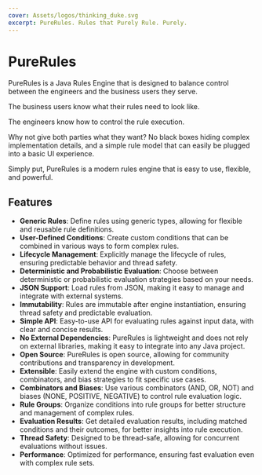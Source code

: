 ```yaml
---
cover: Assets/logos/thinking_duke.svg
excerpt: PureRules. Rules that Purely Rule. Purely.
---
```

# PureRules

PureRules is a Java Rules Engine that is designed to balance control between the
engineers and the business users they serve.

The business users know what their rules need to look like.

The engineers know how to control the rule execution.

Why not give both parties what they want? No black boxes hiding complex implementation details, and a simple rule model that can easily be plugged into a basic UI experience.

Simply put, PureRules is a modern rules engine that is easy to use, flexible, and powerful.

## Features
- **Generic Rules**: Define rules using generic types, allowing for flexible and reusable rule definitions.
- **User-Defined Conditions**: Create custom conditions that can be combined in various ways to form complex rules.
- **Lifecycle Management**: Explicitly manage the lifecycle of rules, ensuring predictable behavior and thread safety.
- **Deterministic and Probabilistic Evaluation**: Choose between deterministic or probabilistic evaluation strategies based on your needs.
- **JSON Support**: Load rules from JSON, making it easy to manage and integrate with external systems.
- **Immutability**: Rules are immutable after engine instantiation, ensuring thread safety and predictable evaluation.
- **Simple API**: Easy-to-use API for evaluating rules against input data, with clear and concise results.
- **No External Dependencies**: PureRules is lightweight and does not rely on external libraries, making it easy to integrate into any Java project.
- **Open Source**: PureRules is open source, allowing for community contributions and transparency in development.
- **Extensible**: Easily extend the engine with custom conditions, combinators, and bias strategies to fit specific use cases.
- **Combinators and Biases**: Use various combinators (AND, OR, NOT) and biases (NONE, POSITIVE, NEGATIVE) to control rule evaluation logic.
- **Rule Groups**: Organize conditions into rule groups for better structure and management of complex rules.
- **Evaluation Results**: Get detailed evaluation results, including matched conditions and their outcomes, for better insights into rule execution.
- **Thread Safety**: Designed to be thread-safe, allowing for concurrent evaluations without issues.
- **Performance**: Optimized for performance, ensuring fast evaluation even with complex rule sets.
